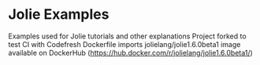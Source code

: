 # Jolie Examples
Examples used for Jolie tutorials and other explanations
Project forked to test CI with Codefresh
Dockerfile imports jolielang/jolie1.6.0beta1 image available on DockerHub (https://hub.docker.com/r/jolielang/jolie1.6.0beta1/)
